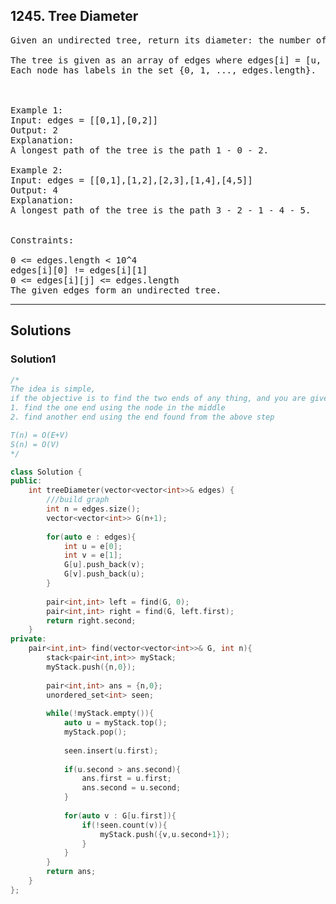 ## 1245. Tree Diameter
<pre>
Given an undirected tree, return its diameter: the number of edges in a longest path in that tree.

The tree is given as an array of edges where edges[i] = [u, v] is a bidirectional edge between nodes u and v.  
Each node has labels in the set {0, 1, ..., edges.length}.

 

Example 1:
Input: edges = [[0,1],[0,2]]
Output: 2
Explanation: 
A longest path of the tree is the path 1 - 0 - 2.

Example 2:
Input: edges = [[0,1],[1,2],[2,3],[1,4],[4,5]]
Output: 4
Explanation: 
A longest path of the tree is the path 3 - 2 - 1 - 4 - 5.
 

Constraints:

0 <= edges.length < 10^4
edges[i][0] != edges[i][1]
0 <= edges[i][j] <= edges.length
The given edges form an undirected tree.
</pre>
-----------------------------------------------------------------

## Solutions
### Solution1
```c++
/*
The idea is simple,
if the objective is to find the two ends of any thing, and you are given only the node in the middle, then
1. find the one end using the node in the middle
2. find another end using the end found from the above step

T(n) = O(E+V)
S(n) = O(V)
*/

class Solution {
public:
    int treeDiameter(vector<vector<int>>& edges) {
        ///build graph
        int n = edges.size();
        vector<vector<int>> G(n+1);
        
        for(auto e : edges){
            int u = e[0];
            int v = e[1];
            G[u].push_back(v);
            G[v].push_back(u);
        }
        
        pair<int,int> left = find(G, 0);
        pair<int,int> right = find(G, left.first);
        return right.second;
    }
private:
    pair<int,int> find(vector<vector<int>>& G, int n){
        stack<pair<int,int>> myStack;
        myStack.push({n,0});
        
        pair<int,int> ans = {n,0};
        unordered_set<int> seen;
        
        while(!myStack.empty()){
            auto u = myStack.top();
            myStack.pop();
            
            seen.insert(u.first);
            
            if(u.second > ans.second){
                ans.first = u.first;
                ans.second = u.second;
            }
            
            for(auto v : G[u.first]){
                if(!seen.count(v)){
                    myStack.push({v,u.second+1});
                }
            }
        }
        return ans;
    }
};

```
